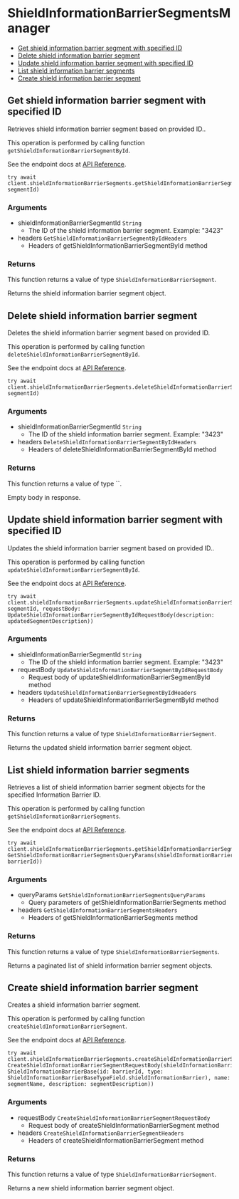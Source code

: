# ShieldInformationBarrierSegmentsManager


- [Get shield information barrier segment with specified ID](#get-shield-information-barrier-segment-with-specified-id)
- [Delete shield information barrier segment](#delete-shield-information-barrier-segment)
- [Update shield information barrier segment with specified ID](#update-shield-information-barrier-segment-with-specified-id)
- [List shield information barrier segments](#list-shield-information-barrier-segments)
- [Create shield information barrier segment](#create-shield-information-barrier-segment)

## Get shield information barrier segment with specified ID

Retrieves shield information barrier segment based on provided ID..

This operation is performed by calling function `getShieldInformationBarrierSegmentById`.

See the endpoint docs at
[API Reference](https://developer.box.com/reference/get-shield-information-barrier-segments-id/).

<!-- sample get_shield_information_barrier_segments_id -->
```
try await client.shieldInformationBarrierSegments.getShieldInformationBarrierSegmentById(shieldInformationBarrierSegmentId: segmentId)
```

### Arguments

- shieldInformationBarrierSegmentId `String`
  - The ID of the shield information barrier segment. Example: "3423"
- headers `GetShieldInformationBarrierSegmentByIdHeaders`
  - Headers of getShieldInformationBarrierSegmentById method


### Returns

This function returns a value of type `ShieldInformationBarrierSegment`.

Returns the shield information barrier segment object.


## Delete shield information barrier segment

Deletes the shield information barrier segment
based on provided ID.

This operation is performed by calling function `deleteShieldInformationBarrierSegmentById`.

See the endpoint docs at
[API Reference](https://developer.box.com/reference/delete-shield-information-barrier-segments-id/).

<!-- sample delete_shield_information_barrier_segments_id -->
```
try await client.shieldInformationBarrierSegments.deleteShieldInformationBarrierSegmentById(shieldInformationBarrierSegmentId: segmentId)
```

### Arguments

- shieldInformationBarrierSegmentId `String`
  - The ID of the shield information barrier segment. Example: "3423"
- headers `DeleteShieldInformationBarrierSegmentByIdHeaders`
  - Headers of deleteShieldInformationBarrierSegmentById method


### Returns

This function returns a value of type ``.

Empty body in response.


## Update shield information barrier segment with specified ID

Updates the shield information barrier segment based on provided ID..

This operation is performed by calling function `updateShieldInformationBarrierSegmentById`.

See the endpoint docs at
[API Reference](https://developer.box.com/reference/put-shield-information-barrier-segments-id/).

<!-- sample put_shield_information_barrier_segments_id -->
```
try await client.shieldInformationBarrierSegments.updateShieldInformationBarrierSegmentById(shieldInformationBarrierSegmentId: segmentId, requestBody: UpdateShieldInformationBarrierSegmentByIdRequestBody(description: updatedSegmentDescription))
```

### Arguments

- shieldInformationBarrierSegmentId `String`
  - The ID of the shield information barrier segment. Example: "3423"
- requestBody `UpdateShieldInformationBarrierSegmentByIdRequestBody`
  - Request body of updateShieldInformationBarrierSegmentById method
- headers `UpdateShieldInformationBarrierSegmentByIdHeaders`
  - Headers of updateShieldInformationBarrierSegmentById method


### Returns

This function returns a value of type `ShieldInformationBarrierSegment`.

Returns the updated shield information barrier segment object.


## List shield information barrier segments

Retrieves a list of shield information barrier segment objects
for the specified Information Barrier ID.

This operation is performed by calling function `getShieldInformationBarrierSegments`.

See the endpoint docs at
[API Reference](https://developer.box.com/reference/get-shield-information-barrier-segments/).

<!-- sample get_shield_information_barrier_segments -->
```
try await client.shieldInformationBarrierSegments.getShieldInformationBarrierSegments(queryParams: GetShieldInformationBarrierSegmentsQueryParams(shieldInformationBarrierId: barrierId))
```

### Arguments

- queryParams `GetShieldInformationBarrierSegmentsQueryParams`
  - Query parameters of getShieldInformationBarrierSegments method
- headers `GetShieldInformationBarrierSegmentsHeaders`
  - Headers of getShieldInformationBarrierSegments method


### Returns

This function returns a value of type `ShieldInformationBarrierSegments`.

Returns a paginated list of shield information barrier segment objects.


## Create shield information barrier segment

Creates a shield information barrier segment.

This operation is performed by calling function `createShieldInformationBarrierSegment`.

See the endpoint docs at
[API Reference](https://developer.box.com/reference/post-shield-information-barrier-segments/).

<!-- sample post_shield_information_barrier_segments -->
```
try await client.shieldInformationBarrierSegments.createShieldInformationBarrierSegment(requestBody: CreateShieldInformationBarrierSegmentRequestBody(shieldInformationBarrier: ShieldInformationBarrierBase(id: barrierId, type: ShieldInformationBarrierBaseTypeField.shieldInformationBarrier), name: segmentName, description: segmentDescription))
```

### Arguments

- requestBody `CreateShieldInformationBarrierSegmentRequestBody`
  - Request body of createShieldInformationBarrierSegment method
- headers `CreateShieldInformationBarrierSegmentHeaders`
  - Headers of createShieldInformationBarrierSegment method


### Returns

This function returns a value of type `ShieldInformationBarrierSegment`.

Returns a new shield information barrier segment object.


